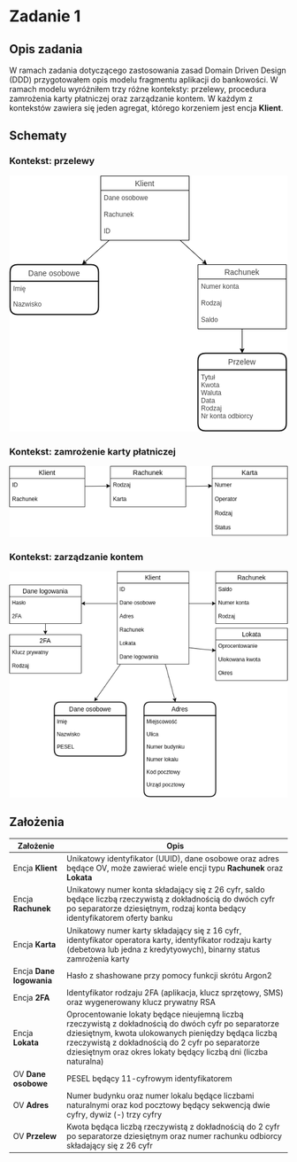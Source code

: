 # Zadanie 1
## Opis zadania
W ramach zadania dotyczącego zastosowania zasad Domain Driven Design (DDD) przygotowałem
opis modelu fragmentu aplikacji do bankowości. W ramach modelu wyróżniłem trzy różne
konteksty: przelewy, procedura zamrożenia karty płatniczej oraz zarządzanie kontem.
W każdym z kontekstów zawiera się jeden agregat, którego korzeniem jest encja **Klient**.

## Schematy
### Kontekst: przelewy
![](transfer.png)

### Kontekst: zamrożenie karty płatniczej
![](card_block.png)

### Kontekst: zarządzanie kontem
![](account_management.png)

## Założenia
|Założenie|Opis|
|---|---|
|Encja **Klient**|Unikatowy identyfikator (UUID), dane osobowe oraz adres będące OV, może zawierać wiele encji typu **Rachunek** oraz **Lokata**|
|Encja **Rachunek**|Unikatowy numer konta składający się z 26 cyfr, saldo będące liczbą rzeczywistą z dokładnością do dwóch cyfr po separatorze dziesiętnym, rodzaj konta bedący identyfikatorem oferty banku|
|Encja **Karta**|Unikatowy numer karty składający się z 16 cyfr, identyfikator operatora karty, identyfikator rodzaju karty (debetowa lub jedna z kredytyowych), binarny status zamrożenia karty|
|Encja **Dane logowania**|Hasło z shashowane przy pomocy funkcji skrótu Argon2|
|Encja **2FA**|Identyfikator rodzaju 2FA (aplikacja, klucz sprzętowy, SMS) oraz wygenerowany klucz prywatny RSA|
|Encja **Lokata**|Oprocentowanie lokaty będące nieujemną liczbą rzeczywistą z dokładnością do dwóch cyfr po separatorze dziesiętnym, kwota ulokowanych pieniędzy będąca liczbą rzeczywistą z dokładnością do 2 cyfr po separatorze dziesiętnym oraz okres lokaty będący liczbą dni (liczba naturalna)|
|OV **Dane osobowe**|PESEL będący 11-cyfrowym identyfikatorem|
|OV **Adres**|Numer budynku oraz numer lokalu będące liczbami naturalnymi oraz kod pocztowy będący sekwencją dwie cyfry, dywiz (-) trzy cyfry|
|OV **Przelew**|Kwota będąca liczbą rzeczywistą z dokładnością do 2 cyfr po separatorze dziesiętnym oraz numer rachunku odbiorcy składający się z 26 cyfr|
